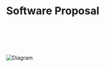 <h1><b>Software Proposal</b></h1>
<br>
<br>

<br><br>
![Diagram](308_Software_Proposal(2).jpg)
<br>




